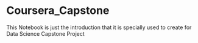 # Coursera_Capstone
This Notebook is just the introduction that it is specially used to create for Data Science Capstone Project
